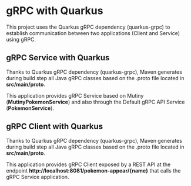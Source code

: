 # gRPC with Quarkus

This project uses the Quarkus gRPC dependency (quarkus-grpc) to establish communication between two applications (Client and Service) using gRPC.

## gRPC Service with Quarkus

Thanks to Quarkus gRPC dependency (quarkus-grpc), Maven generates during build step all Java gRPC classes based on the .proto file located in **src/main/proto**.

This application provides gRPC Service based on Mutiny (**MutinyPokemonService**) and also through the Default gRPC API Service (**PokemonService**).

## gRPC Client with Quarkus

Thanks to Quarkus gRPC dependency (quarkus-grpc), Maven generates during build step all Java gRPC classes based on the .proto file located in **src/main/proto**.

This application provides gRPC Client exposed by a REST API at the endpoint **http://localhost:8081/pokemon-appear/{name}** that calls the gRPC Service application.